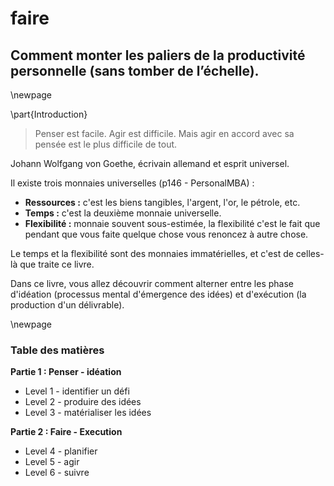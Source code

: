 
# faire

## Comment monter les paliers de la productivité personnelle (sans tomber de l’échelle).

\newpage

\part{Introduction}


> Penser est facile. Agir est difficile. Mais agir en accord avec sa pensée est le plus difficile de tout.

Johann Wolfgang von Goethe, écrivain allemand et esprit universel. 


Il existe trois monnaies universelles  (p146 - PersonalMBA) : 

- **Ressources :** c'est les biens tangibles, l'argent, l'or, le pétrole, etc. 
- **Temps :** c'est la deuxième monnaie universelle. 
- **Flexibilité :** monnaie souvent sous-estimée, la flexibilité c'est le fait que pendant que vous faite quelque chose vous renoncez à autre chose. 

Le temps et la flexibilité sont des monnaies immatérielles, et c'est de celles-là que traite ce livre.

Dans ce livre, vous allez découvrir comment alterner entre les phase d'idéation (processus mental d'émergence des idées) et d'exécution (la production d'un délivrable).

\newpage

### Table des matières 

**Partie 1 : Penser - idéation**

- Level 1 - identifier un défi
- Level 2 - produire des idées
- Level 3 - matérialiser les idées

**Partie 2 : Faire - Execution**

- Level 4 - planifier 
- Level 5 - agir
- Level 6 - suivre 